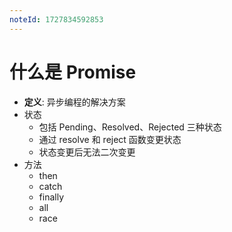 ```yaml
---
noteId: 1727834592853
---
```

# 什么是 Promise

- **定义**: 异步编程的解决方案
- 状态
	- 包括 Pending、Resolved、Rejected 三种状态
	- 通过 resolve 和 reject 函数变更状态
	- 状态变更后无法二次变更	
- 方法
	- then
	- catch
	- finally
	- all
	- race
